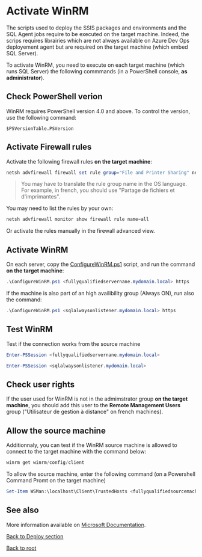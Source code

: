 # Activate WinRM

The scripts used to deploy the SSIS packages and environments and the SQL Agent jobs require to be executed on the target machine. Indeed, the scrips requires librairies which are not always available on Azure Dev Ops deployement agent but are required on the target machine (which embed SQL Server).

To activate WinRM, you need to execute on each target machine (which runs SQL Server) the following commmands (in a PowerShell console, **as administrator**).

## Check PowerShell verion

WinRM requires PowerShell version 4.0 and above. To control the version, use the following command:
```
$PSVersionTable.PSVersion
```

## Activate Firewall rules
Activate the following firewall rules **on the target machine**:
```powershell
netsh advfirewall firewall set rule group="File and Printer Sharing" new enable=yes
```
> You may have to translate the rule group name in the OS language. For example, in french, you should use "Partage de fichiers et d'imprimantes".

You may need to list the rules by your own:
```powershell
netsh advfirewall monitor show firewall rule name=all
```
Or activate the rules manually in the firewall advanced view.

## Activate WinRM

On each server, copy the [ConfigureWinRM.ps1](https://github.com/EhRom/Puffix.SqlDevOps/blob/master/Deploy/WinRM/ConfigureWinRM.ps1) script, and run the command **on the target machine**:
```powershell
.\ConfigureWinRM.ps1 <fullyqualifiedservernane.mydomain.local> https
```

If the machine is also part of an high availibility group (Always ON), run also the command:
```powershell
.\ConfigureWinRM.ps1 <sqlalwaysonlistener.mydomain.local> https
```

## Test WinRM
Test if the connection works from the source machine
```powershell
Enter-PSSession <fullyqualifiedservernane.mydomain.local>

Enter-PSSession <sqlalwaysonlistener.mydomain.local>
```

## Check user rights
If the user used for WinRM is not in the admimstrator group **on the target machine**, you should add this user to the **Remote Management Users** group ("Utilisateur de gestion à distance" on french machines).

## Allow the source machine
Additionnaly, you can test if the WinRM source machine is allowed to connect to the target machine with the command below:
```powershell
winrm get winrm/config/client
```

To allow the source machine, enter the following command (on a Powershell Command Promt on the target machine)
```powershell
Set-Item WSMan:\localhost\Client\TrustedHosts <fullyqualifiedsourcemachine.mydomain.local>
```

## See also
More information available on [Microsoft Documentation](https://docs.microsoft.com/en-us/azure/devops/pipelines/apps/cd/deploy-webdeploy-iis-winrm?view=azure-devops#winrm-configuration).

[Back to Deploy section](https://github.com/EhRom/Puffix.SqlDevOps/tree/master/Deploy)

[Back to root](https://github.com/EhRom/Puffix.SqlDevOps)
